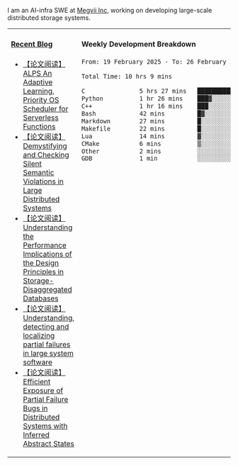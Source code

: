 I am an AI-infra SWE at [Megvii Inc](https://en.megvii.com/), working on developing large-scale distributed storage systems.

<table width="960px">
<tr>
<td valign="top" width="50%">

#### <a href="https://www.kongjun18.me" target="_blank">Recent Blog</a>

<!-- BLOG-POST-LIST:START -->
- [【论文阅读】ALPS An Adaptive Learning, Priority OS Scheduler for Serverless Functions](https://kongjun18.github.io/posts/alps-an-adaptive-learning-priority-os-scheduler-for-serverless-functions/)
- [【论文阅读】Demystifying and Checking Silent Semantic Violations in Large Distributed Systems](https://kongjun18.github.io/posts/demystifying-and-checking-silent-semantic-violations-in-large-distributed-systems/)
- [【论文阅读】Understanding the Performance Implications of the Design Principles in Storage-Disaggregated Databases](https://kongjun18.github.io/posts/understanding-the-performance-implications-of-the-design-principles-in-storage-disaggregated-databases/)
- [【论文阅读】Understanding, detecting and localizing partial failures in large system software](https://kongjun18.github.io/posts/understanding-detecting-and-localizing-partial-failures-in-large-system-software/)
- [【论文阅读】Efficient Exposure of Partial Failure Bugs in Distributed Systems with Inferred Abstract States](https://kongjun18.github.io/posts/efficient-exposure-of-partial-failure-bugs-in-distributed-systems-with-inferred-abstract-states/)
<!-- BLOG-POST-LIST:END -->

</td>
<td valign="top" width="50%">

#### Weekly Development Breakdown

<!--START_SECTION:waka-->

```txt
From: 19 February 2025 - To: 26 February 2025

Total Time: 10 hrs 9 mins

C               5 hrs 27 mins   █████████████▒░░░░░░░░░░░   53.76 %
Python          1 hr 26 mins    ███▓░░░░░░░░░░░░░░░░░░░░░   14.13 %
C++             1 hr 16 mins    ███░░░░░░░░░░░░░░░░░░░░░░   12.62 %
Bash            42 mins         █▓░░░░░░░░░░░░░░░░░░░░░░░   06.95 %
Markdown        27 mins         █░░░░░░░░░░░░░░░░░░░░░░░░   04.57 %
Makefile        22 mins         █░░░░░░░░░░░░░░░░░░░░░░░░   03.71 %
Lua             14 mins         ▓░░░░░░░░░░░░░░░░░░░░░░░░   02.37 %
CMake           6 mins          ▒░░░░░░░░░░░░░░░░░░░░░░░░   01.01 %
Other           2 mins          ░░░░░░░░░░░░░░░░░░░░░░░░░   00.40 %
GDB             1 min           ░░░░░░░░░░░░░░░░░░░░░░░░░   00.29 %
```

<!--END_SECTION:waka-->
</td>
</tr>

</table>
